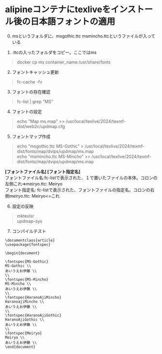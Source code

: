 # alipineコンテナにtexliveをインストール後の日本語フォントの適用  

0. msというフォルダに、msgothic.ttc  msmincho.ttcというファイルが入っている  
  
1. .ttcの入ったフォルダをコピー。ここではms   
> docker cp ms container_name:/usr/share/fonts  
   
2. フォントキャッシュ更新  
> fc-cache -fv  
  
3. フォントの存在確認  
> fc-list | grep "MS"  
  
4. フォントの設定  
> echo "Map ms.map" >> /usr/local/texlive/2024/texmf-dist/web2c/updmap.cfg  
  
5. フォントマップ作成  
> echo "msgothic.ttc MS-Gothic" > /usr/local/texlive/2024/texmf-dist/fonts/map/dvips/updmap/ms.map  
> echo "msmincho.ttc MS-Mincho" >> /usr/local/texlive/2024/texmf-dist/fonts/map/dvips/updmap/ms.map  

**[フォントファイル名] [フォント指定名]**  
フォントファイル名:fc-listで表示された、１で置いたファイルの本体。コロンの左側これ=>meiryo.ttc: Meiryo  
フォント指定名: fc-listで表示された、フォントファイルの指定名。コロンの右側meiryo.ttc: Meiryo<=これ  
  
  
6. 設定の反映  
> mktexlsr  
> updmap-sys  

7. コンパイルテスト  
```
\documentclass{article}
\usepackage{fontspec}

\begin{document}

\fontspec{MS-Gothic}
MS-Gothic \\
あいうえお伊藤 \\
\\
\fontspec{MS-Mincho}
MS-Mincho \\
あいうえお伊藤 \\
\\
\fontspec{HaranoAjiMincho}
HaranoajiMincho \\
あいうえお伊藤 \\
\\
\fontspec{HaranoAjiGothic}
HaranoAjiGothic \\
あいうえお伊藤 \\
\\
\fontspec{Meiryo}
Meiryo \\
あいうえお伊藤 \\
\end{document}
```
